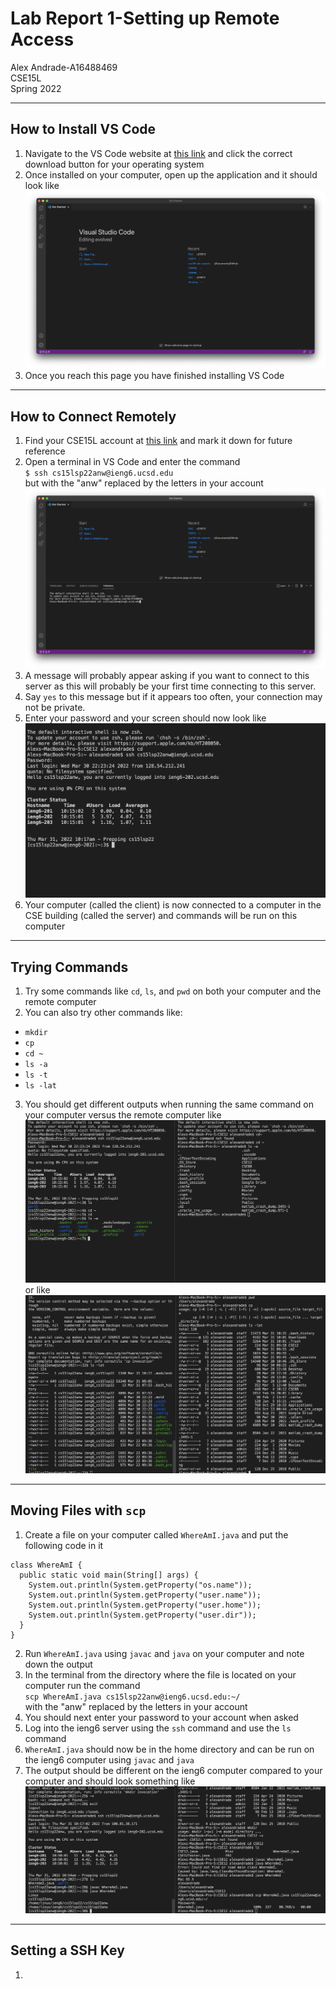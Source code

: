 # Lab Report 1-Setting up Remote Access
Alex Andrade-A16488469  
CSE15L  
Spring 2022

---

## How to Install VS Code 
1. Navigate to the VS Code website at [this link](https://code.visualstudio.com/) and click the correct download button for your operating system
2. Once installed on your computer, open up the application and it should look like ![this](Screenshots/VS_Code_1.png)
3. Once you reach this page you have finished installing VS Code

---

## How to Connect Remotely 
1. Find your CSE15L account at [this link](https://sdacs.ucsd.edu/~icc/index.php) and mark it down for future reference
2. Open a terminal in VS Code and enter the command     
`$ ssh cs15lsp22anw@ieng6.ucsd.edu`                           
but with the "anw" replaced by the letters in your account
![example](Screenshots/Terminal_1.png)
3. A message will probably appear asking if you want to connect to this server as this will probably be your first time connecting to this server.
4. Say `yes` to this message but if it appears too often, your connection may not be private.
5. Enter your password and your screen should now look like ![this](Screenshots/Login_1.png)
6. Your computer (called the client) is now connected to a computer in the CSE building (called the server) and commands will be run on this computer

---

## Trying Commands
1. Try some commands like `cd`, `ls`, and `pwd` on both your computer and the remote computer
2. You can also try other commands like:
* `mkdir`
* `cp`
* `cd ~`
* `ls -a`
* `ls -t`
* `ls -lat`
3. You should get different outputs when running the same command on your computer versus the remote computer like ![this](Screenshots/Command_1.png) or like ![this](Screenshots/Command_2.png)

---

## Moving Files with `scp`
1. Create a file on your computer called `WhereAmI.java` and put the following code in it 
```
class WhereAmI {
  public static void main(String[] args) {
    System.out.println(System.getProperty("os.name"));
    System.out.println(System.getProperty("user.name"));
    System.out.println(System.getProperty("user.home"));
    System.out.println(System.getProperty("user.dir"));
  }
}
```
2. Run `WhereAmI.java` using `javac` and `java` on your computer and note down the output
3. In the terminal from the directory where the file is located on your computer run the command         
`scp WhereAmI.java cs15lsp22anw@ieng6.ucsd.edu:~/`      
with the "anw" replaced by the letters in your account
4. You should next enter your password to your account when asked
5. Log into the ieng6 server using the `ssh` command and use the `ls` command
6. `WhereAmI.java` should now be in the home directory and can be run on the ieng6 computer using `javac` and `java`
7. The output should be different on the ieng6 computer compared to your computer and should look something like ![this](Screenshots/WhereAmI_Output.png)

---

## Setting a SSH Key
1. 